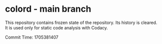 # colord - main branch

This repository contains frozen state of the repository.
Its history is cleared. It is used only for static code
analysis with Codacy.

Commit Time: 1705381407
